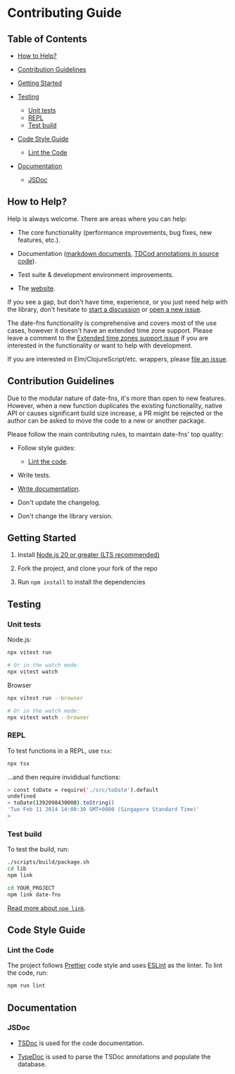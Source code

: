 # Contributing Guide

## Table of Contents

- [How to Help?](#how-to-help)

- [Contribution Guidelines](#contribution-guidelines)

- [Getting Started](#getting-started)

- [Testing](#testing)

  - [Unit tests](#unit-tests)
  - [REPL](#repl)
  - [Test build](#test-build)

- [Code Style Guide](#code-style-guide)

  - [Lint the Code](#lint-the-code)

- [Documentation](#documentation)

  - [JSDoc](#jsdoc)

## How to Help?

Help is always welcome. There are areas where you can help:

- The core functionality (performance improvements, bug fixes,
  new features, etc.).

- Documentation ([markdown documents](https://github.com/date-fns/date-fns/tree/master/docs),
  [TDCod annotations in source code](https://github.com/date-fns/date-fns/blob/master/src/toDate/index.ts)).

- Test suite & development environment improvements.

- The [website](https://github.com/date-fns/date-fns.org).

If you see a gap, but don't have time, experience, or you just need help
with the library, don't hesitate to [start a discussion](https://github.com/date-fns/date-fns/discussions/new) or
[open a new issue](https://github.com/date-fns/date-fns/issues/new).

The date-fns functionality is comprehensive and covers most of the use cases,
however it doesn't have an extended time zone support. Please leave a comment
to the [Extended time zones support issue](https://github.com/date-fns/date-fns/issues/180)
if you are interested in the functionality or want to help with development.

If you are interested in Elm/ClojureScript/etc. wrappers,
please [file an issue](https://github.com/date-fns/date-fns/issues/new).

## Contribution Guidelines

Due to the modular nature of date-fns, it's more than open to new features.
However, when a new function duplicates the existing functionality, native API
or causes significant build size increase, a PR might be rejected or
the author can be asked to move the code to a new or another package.

Please follow the main contributing rules, to maintain date-fns' top quality:

- Follow style guides:

  - [Lint the code](#lint-the-code).

- Write tests.

- [Write documentation](#documentation).

- Don't update the changelog.

- Don't change the library version.

## Getting Started

1. Install [Node.js 20 or greater (LTS recommended)](https://nodejs.org/en/download/)

2. Fork the project, and clone your fork of the repo

3. Run `npm install` to install the dependencies

## Testing

### Unit tests

Node.js:

```sh
npx vitest run

# Or in the watch mode:
npx vitest watch
```

Browser

```sh
npx vitest run --browser

# Or in the watch mode:
npx vitest watch --browser
```

### REPL

To test functions in a REPL, use `tsx`:

```sh
npx tsx
```

...and then require invididual functions:

```sh
> const toDate = require('./src/toDate').default
undefined
> toDate(1392098430000).toString()
'Tue Feb 11 2014 14:00:30 GMT+0800 (Singapore Standard Time)'
>
```

### Test build

To test the build, run:

```sh
./scripts/build/package.sh
cd lib
npm link

cd YOUR_PROJECT
npm link date-fns
```

[Read more about `npm link`](https://docs.npmjs.com/cli/commands/npm-link).

## Code Style Guide

### Lint the Code

The project follows [Prettier] code style and uses [ESLint] as the linter.
To lint the code, run:

```bash
npm run lint
```

[prettier]: https://prettier.io/
[eslint]: https://eslint.org/

## Documentation

### JSDoc

- [TSDoc](https://tsdoc.org/) is used for the code documentation.

- [TypeDoc](https://typedoc.org/) is used to parse the TSDoc annotations and populate the database.
